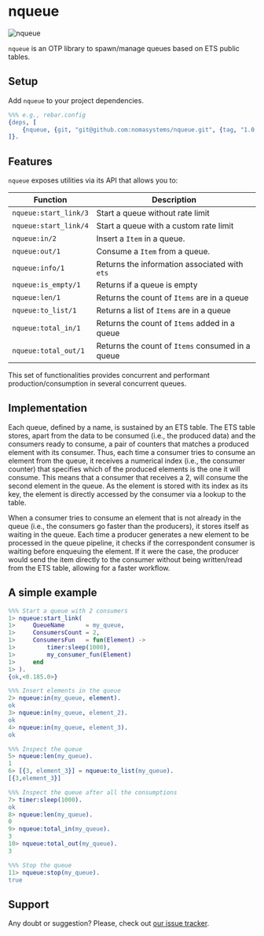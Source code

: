 # nqueue
![nqueue](https://github.com/nomasystems/nqueue/actions/workflows/build.yml/badge.svg)

`nqueue` is an OTP library to spawn/manage queues based on ETS public tables.

## Setup

Add `nqueue` to your project dependencies.

```erl
%%% e.g., rebar.config
{deps, [
    {nqueue, {git, "git@github.com:nomasystems/nqueue.git", {tag, "1.0.0"}}}
]}.
```

## Features

`nqueue` exposes utilities via its API that allows you to:

| Function | Description |
| --------  | ------------ |
| `nqueue:start_link/3` | Start a queue without rate limit |
| `nqueue:start_link/4` | Start a queue with a custom rate limit |
| `nqueue:in/2` | Insert a `Item` in a queue. |
| `nqueue:out/1` | Consume a `Item` from a queue. |
| `nqueue:info/1` |  Returns the information associated with `ets` |
| `nqueue:is_empty/1` | Returns if a queue is empty |
| `nqueue:len/1` | Returns the count of `Items` are in a queue| 
| `nqueue:to_list/1` | Returns a list of `Items` are in a queue |
| `nqueue:total_in/1` | Returns the count of `Items` added in a queue |
| `nqueue:total_out/1` | Returns the count of `Items` consumed in a queue |

This set of functionalities provides concurrent and performant production/consumption in several concurrent queues.

## Implementation

Each queue, defined by a name, is sustained by an ETS table. The ETS table stores, apart from the data to be consumed (i.e., the produced data) and the consumers ready to consume, a pair of counters that matches a produced element with its consumer. Thus, each time a consumer tries to consume an element from the queue, it receives a numerical index (i.e., the consumer counter) that specifies which of the produced elements is the one it will consume. This means that a consumer that receives a 2, will consume the second element in the queue. As the element is stored with its index as its key, the element is directly accessed by the consumer via a lookup to the table.

When a consumer tries to consume an element that is not already in the queue (i.e., the consumers go faster than the producers), it stores itself as waiting in the queue. Each time a producer generates a new element to be processed in the queue pipeline, it checks if the correspondent consumer is waiting before enqueuing the element. If it were the case, the producer would send the item directly to the consumer without being written/read from the ETS table, allowing for a faster workflow.


## A simple example

```erl
%%% Start a queue with 2 consumers
1> nqueue:start_link(
1>     QueueName      = my_queue,
1>     ConsumersCount = 2,
1>     ConsumersFun   = fun(Element) ->
1>         timer:sleep(1000),
1>         my_consumer_fun(Element)
1>     end
1> ).
{ok,<0.185.0>}

%%% Insert elements in the queue
2> nqueue:in(my_queue, element).
ok
3> nqueue:in(my_queue, element_2).
ok
4> nqueue:in(my_queue, element_3).
ok

%%% Inspect the queue
5> nqueue:len(my_queue).
1
6> [{3, element_3}] = nqueue:to_list(my_queue).
[{3,element_3}]

%%% Inspect the queue after all the consumptions
7> timer:sleep(1000).
ok
8> nqueue:len(my_queue).
0
9> nqueue:total_in(my_queue).
3
10> nqueue:total_out(my_queue).
3

%%% Stop the queue
11> nqueue:stop(my_queue).
true
```

## Support

Any doubt or suggestion? Please, check out [our issue tracker](https://github.com/nomasystems/nqueue/issues).